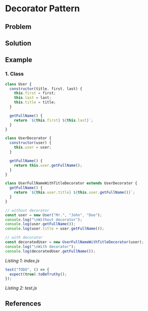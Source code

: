 # Decorator Pattern
>

## Problem

## Solution

## Example

### 1. Class
```javascript
class User {
  constructor(title, first, last) {
    this.first = first;
    this.last = last;
    this.title = title;
  }

  getFullName() {
    return `${this.first} ${this.last}`;
  }
}

class UserDecorator {
  constructor(user) {
    this.user = user;
  }

  getFullName() {
    return this.user.getFullName();
  }
}

class UserFullNameWithTitleDecorator extends UserDecorator {
  getFullName() {
    return `${this.user.title} ${this.user.getFullName()}`;
  }
}

// without decorator
const user = new User("Mr.", "John", "Doe");
console.log("\nWithout decorator");
console.log(user.getFullName());
console.log(user.title + user.getFullName());

// with decorator
const decoratedUser = new UserFullNameWithTitleDecorator(user);
console.log("\nWith decorator");
console.log(decoratedUser.getFullName());

```
*Listing 1: index.js*
```javascript
test("TODO", () => {
  expect(true).toBeTruthy();
});

```
*Listing 2: test.js*

## References

